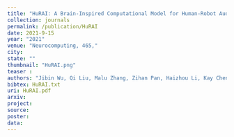 ```yaml
---
title: "HuRAI: A Brain-Inspired Computational Model for Human-Robot Auditory Interface"
collection: journals
permalink: /publication/HuRAI
date: 2021-9-15
year: "2021"
venue: "Neurocomputing, 465,"
city: 
state: ""
thumbnail: "HuRAI.png"
teaser : 
authors: "Jibin Wu, Qi Liu, Malu Zhang, Zihan Pan, Haizhou Li, Kay Chen Tan"
bibtex: HuRAI.txt
uri: HuRAI.pdf
arxiv: 
project: 
source: 
poster: 
data:
---
```

